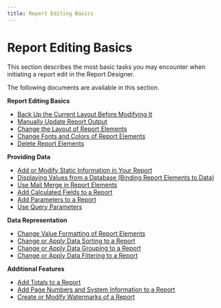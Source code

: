 ```yaml
---
title: Report Editing Basics
---
```

# Report Editing Basics
This section describes the most basic tasks you may encounter when initiating a report edit in the Report Designer.

The following documents are available in this section.

**Report Editing Basics**
* [Back Up the Current Layout Before Modifying It](report-editing-basics/back-up-the-current-layout-before-modifying-it.md)
* [Manually Update Report Output](report-editing-basics/manually-update-report-output.md)
* [Change the Layout of Report Elements](report-editing-basics/change-the-layout-of-report-elements.md)
* [Change Fonts and Colors of Report Elements](report-editing-basics/change-fonts-and-colors-of-report-elements.md)
* [Delete Report Elements](report-editing-basics/delete-report-elements.md)

**Providing Data**
* [Add or Modify Static Information in Your Report](report-editing-basics/add-or-modify-static-information-in-your-report.md)
* [Displaying Values from a Database (Binding Report Elements to Data)](report-editing-basics/displaying-values-from-a-database-(binding-report-elements-to-data).md)
* [Use Mail Merge in Report Elements](report-editing-basics/use-mail-merge-in-report-elements.md)
* [Add Calculated Fields to a Report](report-editing-basics/add-calculated-fields-to-a-report.md)
* [Add Parameters to a Report](report-editing-basics/add-parameters-to-a-report.md)
* [Use Query Parameters](report-editing-basics/use-query-parameters.md)

**Data Representation**
* [Change Value Formatting of Report Elements](report-editing-basics/change-value-formatting-of-report-elements.md)
* [Change or Apply Data Sorting to a Report](report-editing-basics/change-or-apply-data-sorting-to-a-report.md)
* [Change or Apply Data Grouping to a Report](report-editing-basics/change-or-apply-data-grouping-to-a-report.md)
* [Change or Apply Data Filtering to a Report](report-editing-basics/change-or-apply-data-filtering-to-a-report.md)

**Additional Features**
* [Add Totals to a Report](report-editing-basics/add-totals-to-a-report.md)
* [Add Page Numbers and System Information to a Report](report-editing-basics/add-page-numbers-and-system-information-to-a-report.md)
* [Create or Modify Watermarks of a Report](report-editing-basics/create-or-modify-watermarks-of-a-report.md)